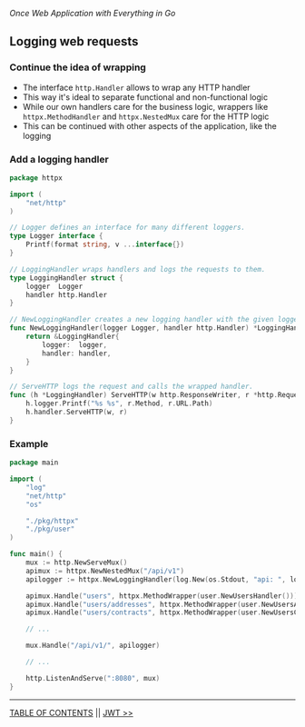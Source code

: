 *Once Web Application with Everything in Go*

## Logging web requests

### Continue the idea of wrapping

* The interface `http.Handler` allows to wrap any HTTP handler
* This way it's ideal to separate functional and non-functional logic
* While our own handlers care for the business logic, wrappers like `httpx.MethodHandler` and `httpx.NestedMux` care for the HTTP logic
* This can be continued with other aspects of the application, like the logging

### Add a logging handler

```go
package httpx

import (
    "net/http"
)

// Logger defines an interface for many different loggers.
type Logger interface {
    Printf(format string, v ...interface{})
}

// LoggingHandler wraps handlers and logs the requests to them.
type LoggingHandler struct {
    logger  Logger
    handler http.Handler
}

// NewLoggingHandler creates a new logging handler with the given logger and handler.
func NewLoggingHandler(logger Logger, handler http.Handler) *LoggingHandler {
    return &LoggingHandler{
        logger:  logger,
        handler: handler,
    }
}

// ServeHTTP logs the request and calls the wrapped handler.
func (h *LoggingHandler) ServeHTTP(w http.ResponseWriter, r *http.Request) {
    h.logger.Printf("%s %s", r.Method, r.URL.Path)
    h.handler.ServeHTTP(w, r)
}
```

### Example

```go
package main

import (
    "log"
    "net/http"
    "os"

    "./pkg/httpx"
    "./pkg/user"
)

func main() { 
    mux := http.NewServeMux()
    apimux := httpx.NewNestedMux("/api/v1")
    apilogger := httpx.NewLoggingHandler(log.New(os.Stdout, "api: ", log.LstdFlags), apimux)

    apimux.Handle("users", httpx.MethodWrapper(user.NewUsersHandler()))
    apimux.Handle("users/addresses", httpx.MethodWrapper(user.NewUsersAddressesHandler()))v
    apimux.Handle("users/contracts", httpx.MethodWrapper(user.NewUsersContractsHandler()))

    // ...

    mux.Handle("/api/v1/", apilogger)

    // ...

    http.ListenAndServe(":8080", mux)
}
```

---

[TABLE OF CONTENTS](../README.md) || [JWT >>](jwt.md)
